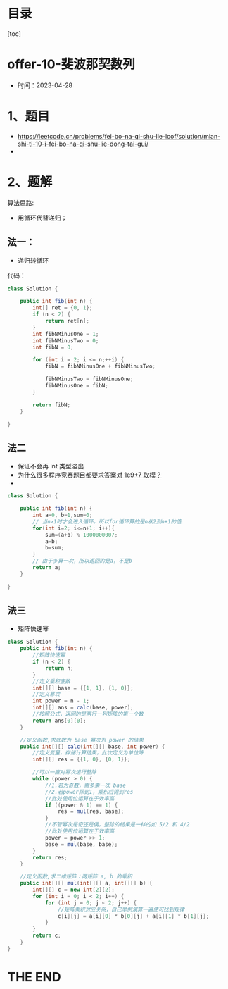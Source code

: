 # 目录

[toc]

# offer-10-斐波那契数列

- 时间：2023-04-28



# 1、题目

- https://leetcode.cn/problems/fei-bo-na-qi-shu-lie-lcof/solution/mian-shi-ti-10-i-fei-bo-na-qi-shu-lie-dong-tai-gui/
- 

# 2、题解

算法思路:

- 用循环代替递归；



## 法一：

- 递归转循环

代码：

```java
class Solution {

    public int fib(int n) {
        int[] ret = {0, 1};
        if (n < 2) {
            return ret[n];
        }
        int fibNMinusOne = 1;
        int fibNMinusTwo = 0;
        int fibN = 0;

        for (int i = 2; i <= n;++i) {
            fibN = fibNMinusOne + fibNMinusTwo;

            fibNMinusTwo = fibNMinusOne;
            fibNMinusOne = fibN;
        }

        return fibN;
    }

}
```





## 法二

- 保证不会再 int 类型溢出
- [为什么很多程序竞赛题目都要求答案对 1e9+7 取模？](https://www.zhihu.com/question/49374703)
- 

```java
class Solution {

    public int fib(int n) {
        int a=0, b=1,sum=0;
        // 当n>1时才会进入循环，所以for循环算的是n从2到n+1的值
        for(int i=2; i<=n+1; i++){
            sum=(a+b) % 1000000007;
            a=b;
            b=sum;
        }
        // 由于多算一次，所以返回的是a，不是b
        return a;
    }

}
```





## 法三

- 矩阵快速幂

```java
class Solution {
    public int fib(int n) {
        //矩阵快速幂
        if (n < 2) {
            return n;
        }
        //定义乘积底数
        int[][] base = {{1, 1}, {1, 0}};
        //定义幂次
        int power = n - 1;
        int[][] ans = calc(base, power);
        //按照公式，返回的是两行一列矩阵的第一个数
        return ans[0][0];
    }

    //定义函数,求底数为 base 幂次为 power 的结果
    public int[][] calc(int[][] base, int power) {
        //定义变量，存储计算结果，此次定义为单位阵
        int[][] res = {{1, 0}, {0, 1}};

        //可以一直对幂次进行整除
        while (power > 0) {
            //1.若为奇数，需多乘一次 base
            //2.若power除到1，乘积后得到res
            //此处使用位运算在于效率高
            if ((power & 1) == 1) {
                res = mul(res, base);
            }
            //不管幂次是奇还是偶，整除的结果是一样的如 5/2 和 4/2
            //此处使用位运算在于效率高
            power = power >> 1;
            base = mul(base, base);
        }
        return res;
    }

    //定义函数,求二维矩阵：两矩阵 a, b 的乘积
    public int[][] mul(int[][] a, int[][] b) {
        int[][] c = new int[2][2];
        for (int i = 0; i < 2; i++) {
            for (int j = 0; j < 2; j++) {
                //矩阵乘积对应关系，自己举例演算一遍便可找到规律
                c[i][j] = a[i][0] * b[0][j] + a[i][1] * b[1][j];
            }
        }
        return c;
    }
}

```









# THE END
